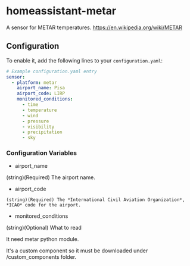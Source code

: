 # homeassistant-metar
A sensor for METAR temperatures. https://en.wikipedia.org/wiki/METAR

## Configuration

To enable it, add the following lines to your `configuration.yaml`:

```yaml
# Example configuration.yaml entry
sensor:
  - platform: metar
    airport_name: Pisa
    airport_code: LIRP
    monitored_conditions:
      - time
      - temperature
      - wind
      - pressure
      - visibility
      - precipitation
      - sky
```

### Configuration Variables

-  airport_name

  (string)(Required) The airport name.

  -  airport_code

    (string)(Required) The *International Civil Aviation Organization*, *ICAO* code for the airport.

-  monitored_conditions

  (string)(Optional) What to read

It need metar python module.

It's a custom component so it must be downloaded under /custom_components folder.
